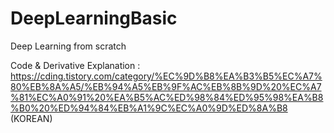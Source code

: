 # DeepLearningBasic
Deep Learning from scratch

Code & Derivative Explanation : https://cding.tistory.com/category/%EC%9D%B8%EA%B3%B5%EC%A7%80%EB%8A%A5/%EB%94%A5%EB%9F%AC%EB%8B%9D%20%EC%A7%81%EC%A0%91%20%EA%B5%AC%ED%98%84%ED%95%98%EA%B8%B0%20%ED%94%84%EB%A1%9C%EC%A0%9D%ED%8A%B8 (KOREAN)
